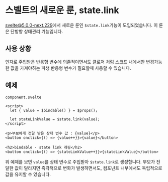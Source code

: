 # 스벨트의 새로운 룬, state.link

[svelte@5.0.0-next.229](https://github.com/sveltejs/svelte/releases/tag/svelte%405.0.0-next.229)에서 새로운 룬인 `$state.link`기능이 도입되었습니다.
이 룬은 단방향 상태관리 기능입니다.

## 사용 상황

인자로 주입받은 반응형 변수에 의존적이면서도 클로저 처럼 스코프 내에서만 변경가능한 값을 가져야하는 파생 반응형 변수가 필요할때 사용할 수 있습니다.

## 예제

`component.svelte`
```svelte
<script>  
  let { value = $bindable() } = $props();  
  
  let stateLinkValue = $state.link(value);  
</script>
  
<p>부보에게 전달 받은 상태 변수 값 : {value}</p>
<button onclick={() => {value++}}>{value}</button>
  
<h2>bindable - state link 래핑</h2>  
<button onclick={() => {stateLinkValue++}}>{stateLinkValue}</button>
```

위 예제를 보면 `value`를 상태 변수로 주입받아 `$state.link`로 생성합니다.
부모가 전달한 값이 달라지면 즉각적으로 변화가 발생하면서도, 컴포넌트 내부에서도 독립적으로 값을 유지할 수 있습니다.
